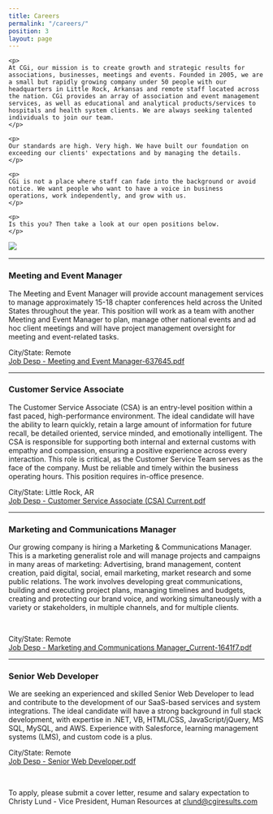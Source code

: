 ```yaml
---
title: Careers
permalink: "/careers/"
position: 3
layout: page
---
```


<div class="row mb-5 pb-4" style="margin-bottom: 1rem !important;">

  <div class="col-md-6">

    <p>
	At CGi, our mission is to create growth and strategic results for associations, businesses, meetings and events. Founded in 2005, we are a small but rapidly growing company under 50 people with our headquarters in Little Rock, Arkansas and remote staff located across the nation. CGi provides an array of association and event management services, as well as educational and analytical products/services to hospitals and health system clients. We are always seeking talented individuals to join our team.
    </p>

    <p>
    Our standards are high. Very high. We have built our foundation on exceeding our clients' expectations and by managing the details. 
    </p>

    <p>
    CGi is not a place where staff can fade into the background or avoid notice. We want people who want to have a voice in business operations, work independently, and grow with us. 
    </p>

    <p>
    Is this you? Then take a look at our open positions below.
    </p>

  </div>

  <div class="col-md-6">
    <img src="/uploads/Highland%20Ridge%20II.jpg" style="max-height: 375px;">
  </div>

</div>
<hr>

### Meeting and Event Manager

The Meeting and Event Manager will provide account management services to manage approximately 15-18 chapter conferences held across the United States throughout the year. This position will work as a team with another Meeting and Event Manager to plan, manage other national events and ad hoc client meetings and will have project management oversight for meeting and event-related tasks. 
  <br />

City/State: Remote <br />
[Job Desp - Meeting and Event Manager-637645.pdf](/uploads/Job%20Desp%20-%20Meeting%20and%20Event%20Manager-637645.pdf)

<hr>

### Customer Service Associate

The Customer Service Associate (CSA) is an entry-level position within a fast paced, high-performance environment. The ideal candidate will have the ability to learn quickly, retain a large amount of information for future recall, be detailed oriented, service minded, and emotionally intelligent. The CSA is responsible for supporting both internal and external customs with empathy and compassion, ensuring a positive experience across every interaction. This role is critical, as the Customer Service Team serves as the face of the company. Must be reliable and timely within the business operating hours. This position requires in-office presence.
  <br />

City/State: Little Rock, AR <br />
[Job Desp - Customer Service Associate (CSA) Current.pdf](/uploads/Job%20Desp%20-%20Customer%20Service%20Associate%20(CSA)%20Current.pdf)

<hr>

### Marketing and Communications Manager

Our growing company is hiring a Marketing & Communications Manager. This is a marketing generalist role and will manage projects and campaigns in many areas of marketing: Advertising, brand management, content creation, paid digital, social, email marketing, market research and some public relations.   The work involves developing great communications, building and executing project plans, managing timelines and budgets, creating and protecting our brand voice, and working simultaneously with a variety or stakeholders, in multiple channels, and for multiple clients.  

  <br />

City/State: Remote <br />
[Job Desp - Marketing and Communications Manager_Current-1641f7.pdf](/uploads/Job%20Desp%20-%20Marketing%20and%20Communications%20Manager_Current-1641f7.pdf)

<hr>

### Senior Web Developer

We are seeking an experienced and skilled Senior Web Developer to lead and contribute to the development of our SaaS-based services and system integrations. The ideal candidate will have a strong background in full stack development, with expertise in .NET, VB, HTML/CSS, JavaScript/jQuery, MS SQL, MySQL, and AWS. Experience with Salesforce, learning management systems (LMS), and custom code is a plus. 
 <br />

City/State: Remote <br />
[Job Desp - Senior Web Developer.pdf](/uploads/Job%20Desp%20-%20Senior%20Web%20Developer.pdf)

  <br />

To apply, please submit a cover letter, resume and salary expectation to Christy Lund - Vice President, Human Resources at clund@cgiresults.com


